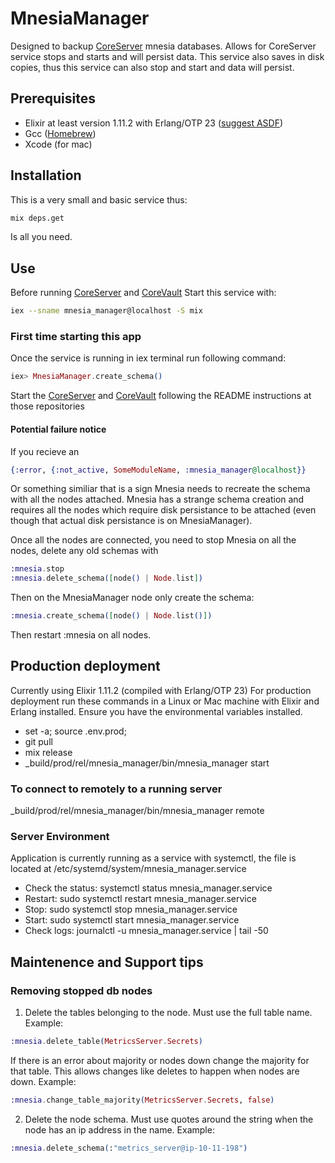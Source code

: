 # MnesiaManager
Designed to backup [CoreServer](https://github.com/SullysMustyRuby/CoreServer) mnesia databases. 
Allows for CoreServer service stops and starts and will persist data.
This service also saves in disk copies, thus this service can also stop and start and data will persist.

## Prerequisites
* Elixir at least version 1.11.2 with Erlang/OTP 23 ([suggest ASDF](https://asdf-vm.com/))
* Gcc ([Homebrew](https://formulae.brew.sh/formula/gcc#default))
* Xcode (for mac) 

## Installation
This is a very small and basic service thus:
```bash
mix deps.get
``` 
Is all you need.

## Use
Before running [CoreServer](https://github.com/SullysMustyRuby/CoreServer) and [CoreVault](https://github.com/SullysMustyRuby/CoreVault)
Start this service with:
```bash
iex --sname mnesia_manager@localhost -S mix
```

### First time starting this app
Once the service is running in iex terminal run following command:
```elixir
iex> MnesiaManager.create_schema()
```
Start the [CoreServer](https://github.com/SullysMustyRuby/CoreServer) and [CoreVault](https://github.com/SullysMustyRuby/CoreVault)
following the README instructions at those repositories 

#### Potential failure notice
If you recieve an 
```elixir
{:error, {:not_active, SomeModuleName, :mnesia_manager@localhost}}
```
Or something similiar that is a sign Mnesia needs to recreate the schema with all the nodes attached. Mnesia has a strange schema creation and requires all the nodes which require disk persistance to be attached (even though that actual disk persistance is on MnesiaManager).

Once all the nodes are connected, you need to stop Mnesia on all the nodes, delete any old schemas with
```elixir
:mnesia.stop
:mnesia.delete_schema([node() | Node.list])
```

Then on the MnesiaManager node only create the schema:
```elixir
:mnesia.create_schema([node() | Node.list()])
```

Then restart :mnesia on all nodes.

## Production deployment
Currently using Elixir 1.11.2 (compiled with Erlang/OTP 23)
For production deployment run these commands in a Linux or Mac machine with Elixir and Erlang installed.
Ensure you have the environmental variables installed.

- set -a; source .env.prod;
- git pull
- mix release
- _build/prod/rel/mnesia_manager/bin/mnesia_manager start

### To connect to remotely to a running server
_build/prod/rel/mnesia_manager/bin/mnesia_manager remote

### Server Environment
Application is currently running as a service with systemctl, the file is located at /etc/systemd/system/mnesia_manager.service
- Check the status: systemctl status mnesia_manager.service
- Restart: sudo systemctl restart mnesia_manager.service
- Stop: sudo systemctl stop mnesia_manager.service
- Start: sudo systemctl start mnesia_manager.service
- Check logs: journalctl -u mnesia_manager.service | tail -50

## Maintenence and Support tips

### Removing stopped db nodes 

1. Delete the tables belonging to the node. Must use the full table name.
Example:
```elixir
:mnesia.delete_table(MetricsServer.Secrets)
```
If there is an error about majority or nodes down change the majority for that table. This allows changes like deletes to happen when nodes are down.
Example:
```elixir
:mnesia.change_table_majority(MetricsServer.Secrets, false)
```
2. Delete the node schema. Must use quotes around the string when the node has an ip address in the name.
Example:
```elixir
:mnesia.delete_schema(:"metrics_server@ip-10-11-198")
```